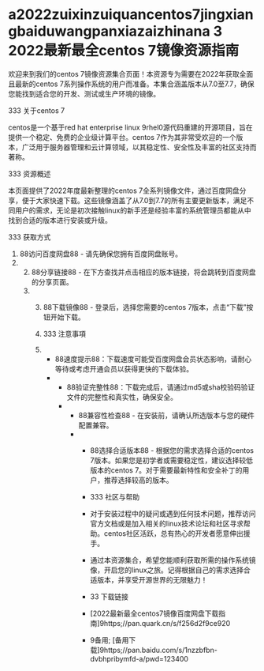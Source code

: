 # a2022zuixinzuiquancentos7jingxiangbaiduwangpanxiazaizhinana 3 2022最新最全centos 7镜像资源指南

欢迎来到我们的centos 7镜像资源集合页面！本资源专为需要在2022年获取全面且最新的centos 7系列操作系统的用户而准备。本集合涵盖版本从7.0至7.7，确保您能找到适合您的开发、测试或生产环境的镜像。

333 关于centos 7

centos是一个基于red hat enterprise linux 9rhel0源代码重建的开源项目，旨在提供一个稳定、免费的企业级计算平台。centos 7作为其非常受欢迎的一个版本，广泛用于服务器管理和云计算领域，以其稳定性、安全性及丰富的社区支持而著称。

333 资源概述

本页面提供了2022年度最新整理的centos 7全系列镜像文件，通过百度网盘分享，便于大家快速下载。这些镜像涵盖了从7.0到7.7的所有主要更新版本，满足不同用户的需求，无论是初次接触linux的新手还是经验丰富的系统管理员都能从中找到合适的版本进行安装或升级。

333 获取方式

1. 88访问百度网盘88 - 请先确保您拥有百度网盘账号。
2. 2. 88分享链接88 - 在下方查找并点击相应的版本链接，将会跳转到百度网盘的分享页面。
   3. 3. 88下载镜像88 - 登录后，选择您需要的centos 7版本，点击“下载”按钮开始下载。
     
      4. 333 注意事項
     
      5. - 88速度提示88：下载速度可能受百度网盘会员状态影响，请耐心等待或考虑开通会员以获得更快的下载体验。
         - - 88验证完整性88：下载完成后，请通过md5或sha校验码验证文件的完整性和真实性，确保安全。
           - - 88兼容性检查88 - 在安装前，请确认所选版本与您的硬件配置兼容。
             - - 88选择合适版本88 - 根据您的需求选择合适的centos 7版本。如果您是初学者或需要稳定性，建议选择较低版本的centos 7。对于需要最新特性和安全补丁的用户，推荐选择较高的版本。
              
               - 333 社区与帮助
              
               - 对于安装过程中的疑问或遇到任何技术问题，推荐访问官方文档或是加入相关的linux技术论坛和社区寻求帮助。centos社区活跃，总有热心的开发者愿意伸出援手。
              
               - 通过本资源集合，希望您能顺利获取所需的操作系统镜像，开启您的linux之旅。记得根据自己的需求选择合适版本，并享受开源世界的无限魅力！
              
               - 33 下载链接
               - [2022最新最全centos7镜像百度网盘下载指南]9https;//pan.quark.cn/s/f256d2f9ce920
              
               - 9备用; [备用下载]9https;//pan.baidu.com/s/1nzzbfbn-dvbhpribymfd-a/pwd=123400
